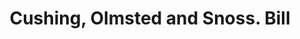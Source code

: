 ---
doi: 10.7916/D8184JKV
date_other: '1880'
date_other_textual: 1880-1889
form: printed ephemera
genre:
- Invoices
name:
- Cushing, Olmsted and Snoss
object_in_context_url: https://biggert.cul.columbia.edu/items/view/ave_biggert_00361
subject_hierarchical_geographic:
- Boston, Massachusetts, United States
subject_name:
- Cushing, Olmsted and Snoss
title: Cushing, Olmsted and Snoss. Bill
sort_title: Cushing, Olmsted and Snoss. Bill
call_number: ave_biggert_00361
coordinates:
- 42.35805555555556,-71.06361111111111
pid: ave_biggert_00361
identifiers: ave_biggert_00361
permalink: /biggert/ave_biggert_00361/
layout: iiif-image-page
---